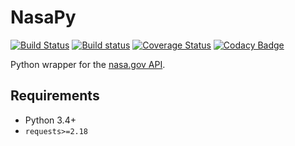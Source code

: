 # NasaPy

[![Build Status](https://travis-ci.org/aschleg/nasapy.svg?branch=master)](https://travis-ci.org/aschleg/nasapy)
[![Build status](https://ci.appveyor.com/api/projects/status/h36pef9i0o1rjosy?svg=true)](https://ci.appveyor.com/project/aschleg/nasapy)
[![Coverage Status](https://coveralls.io/repos/github/aschleg/nasapy/badge.svg)](https://coveralls.io/github/aschleg/nasapy)
[![Codacy Badge](https://api.codacy.com/project/badge/Grade/ff660e1ce59a432493b19bd6f4751347)](https://www.codacy.com/manual/aschleg/nasapy?utm_source=github.com&amp;utm_medium=referral&amp;utm_content=aschleg/nasapy&amp;utm_campaign=Badge_Grade)

Python wrapper for the [nasa.gov API](https://api.nasa.gov/).

## Requirements

* Python 3.4+
* `requests>=2.18`